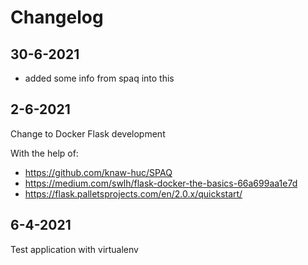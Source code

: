 # Changelog

## 30-6-2021

- added some info from spaq into this

## 2-6-2021

Change to Docker Flask development

With the help of:
- https://github.com/knaw-huc/SPAQ
- https://medium.com/swlh/flask-docker-the-basics-66a699aa1e7d
- https://flask.palletsprojects.com/en/2.0.x/quickstart/


## 6-4-2021

Test application with virtualenv